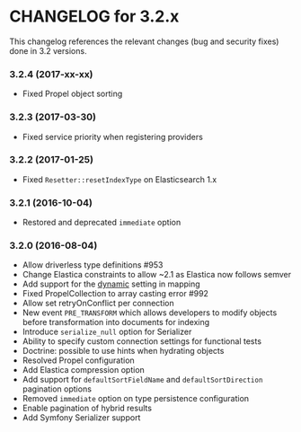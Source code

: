 CHANGELOG for 3.2.x
===================

This changelog references the relevant changes (bug and security fixes) done
in 3.2 versions.

### 3.2.4 (2017-xx-xx)

* Fixed Propel object sorting

### 3.2.3 (2017-03-30)

* Fixed service priority when registering providers

### 3.2.2 (2017-01-25)

* Fixed `Resetter::resetIndexType` on Elasticsearch 1.x

### 3.2.1 (2016-10-04)

* Restored and deprecated `immediate` option

### 3.2.0 (2016-08-04)

* Allow driverless type definitions #953
* Change Elastica constraints to allow ~2.1 as Elastica now follows semver
* Add support for the [dynamic](https://www.elastic.co/guide/en/elasticsearch/reference/current/dynamic.html) setting in mapping
* Fixed PropelCollection to array casting error #992
* Allow set retryOnConflict per connection
* New event `PRE_TRANSFORM` which allows developers to modify objects before
transformation into documents for indexing
* Introduce `serialize_null` option for Serializer
* Ability to specify custom connection settings for functional tests
* Doctrine: possible to use hints when hydrating objects
* Resolved Propel configuration
* Add Elastica compression option
* Add support for `defaultSortFieldName` and `defaultSortDirection` pagination options
* Removed `immediate` option on type persistence configuration
* Enable pagination of hybrid results
* Add Symfony Serializer support
